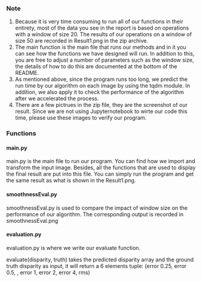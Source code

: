 ### Note
1. Because it is very time consuming to run all of our functions in their entirety, most of the data you see in the report is based on operations with a window of size 20. The results of our operations on a window of size 50 are recorded in Result1.png in the zip archive.
2. The main function is the main file that runs our methods and in it you can see how the functions we have designed will run. In addition to this, you are free to adjust a number of parameters such as the window size, the details of how to do this are documented at the bottom of the README.
3. As mentioned above, since the program runs too long, we predict the run time by our algorithm on each image by using the tqdm module. In addition, we also apply it to check the performance of the algorithm after we accelerated the process.
4. There are a few pictrues in the zip file, they are the screenshot of our result. Since we are not using Jupyternotebook to wirte our code this time, please use these images to verify our program.
### Functions
#### main.py
main.py is the main file to run our program. You can find how we import and transform the input image. Besides, all the functions that are used to display the final result are put into this file. You can simply run the program and get the same result as what is shown in the Result1.png.
#### smoothnessEval.py
smoothnessEval.py is used to compare the impact of window size on the performance of our algorithm. The corresponding output is recorded in smoothnessEval.png
#### evaluation.py
evaluation.py is where we write our evaluate function.

evaluate(disparity, truth) takes the predicted disparity array and the ground truth disparity as input, it will return a 6 elements tuple: (error 0.25, error 0.5, , error 1, error 2, error 4, rms)

